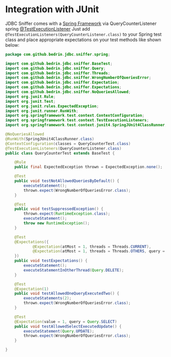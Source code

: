 Integration with JUnit
====

JDBC Sniffer comes with a [Spring Framework](http://projects.spring.io/spring-framework/) via QueryCounterListener spring [@TestExecutionListener](http://docs.spring.io/spring/docs/current/spring-framework-reference/htmlsingle/#testcontext-tel-config)
Just add `@TestExecutionListeners(QueryCounterListener.class)` to your Spring test class and place appropriate expectations on your test methods like shown below:

```java
package com.github.bedrin.jdbc.sniffer.spring;

import com.github.bedrin.jdbc.sniffer.BaseTest;
import com.github.bedrin.jdbc.sniffer.Query;
import com.github.bedrin.jdbc.sniffer.Threads;
import com.github.bedrin.jdbc.sniffer.WrongNumberOfQueriesError;
import com.github.bedrin.jdbc.sniffer.Expectation;
import com.github.bedrin.jdbc.sniffer.Expectations;
import com.github.bedrin.jdbc.sniffer.NoQueriesAllowed;
import org.junit.Rule;
import org.junit.Test;
import org.junit.rules.ExpectedException;
import org.junit.runner.RunWith;
import org.springframework.test.context.ContextConfiguration;
import org.springframework.test.context.TestExecutionListeners;
import org.springframework.test.context.junit4.SpringJUnit4ClassRunner;

@NoQueriesAllowed
@RunWith(SpringJUnit4ClassRunner.class)
@ContextConfiguration(classes = QueryCounterTest.class)
@TestExecutionListeners(QueryCounterListener.class)
public class QueryCounterTest extends BaseTest {

    @Rule
    public final ExpectedException thrown = ExpectedException.none();

    @Test
    public void testNotAllowedQueriesByDefault() {
        executeStatement();
        thrown.expect(WrongNumberOfQueriesError.class);
    }

    @Test
    public void testSuppressedException() {
        thrown.expect(RuntimeException.class);
        executeStatement();
        throw new RuntimeException();
    }

    @Test
    @Expectations({
            @Expectation(atMost = 1, threads = Threads.CURRENT),
            @Expectation(atMost = 1, threads = Threads.OTHERS, query = Query.DELETE),
    })
    public void testExpectations() {
        executeStatement();
        executeStatementInOtherThread(Query.DELETE);
    }

    @Test
    @Expectation(1)
    public void testAllowedOneQueryExecutedTwo() {
        executeStatements(2);
        thrown.expect(WrongNumberOfQueriesError.class);
    }

    @Test
    @Expectation(value = 1, query = Query.SELECT)
    public void testAllowedSelectExecutedUpdate() {
        executeStatement(Query.UPDATE);
        thrown.expect(WrongNumberOfQueriesError.class);
    }

}
```